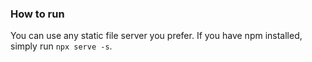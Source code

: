 ### How to run

You can use any static file server you prefer. If you have npm installed, simply run `npx serve -s`.
